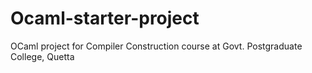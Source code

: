 Ocaml-starter-project
=====================

OCaml project for Compiler Construction course at Govt. Postgraduate College, Quetta
